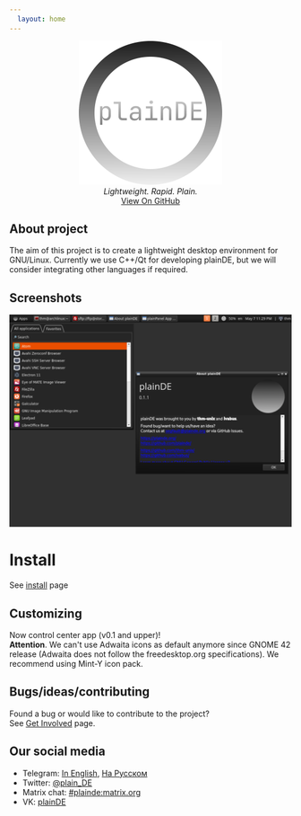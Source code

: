 ```yaml
---
  layout: home
---
```

<div align=center>
  <img src="https://raw.githubusercontent.com/plainDE/.github/main/profile/logo.png" width=256 height=256>
  <br>
  <i>Lightweight. Rapid. Plain.</i>
  <br>
  <a href="https://github.com/plainDE">View On GitHub</a>
</div>

## About project
The aim of this project is to create a lightweight desktop environment for GNU/Linux. Currently we use C++/Qt for developing plainDE, but we will consider integrating other languages if required.

## Screenshots
<img src="scr/scr0.1.1.png" width="640">

# Install

See [install](/pages/install) page

## Customizing
Now control center app (v0.1 and upper)!<br>
**Attention**. We can't use Adwaita icons as default anymore since GNOME 42 release (Adwaita does not follow the freedesktop.org specifications). We recommend using Mint-Y icon pack.


## Bugs/ideas/contributing
Found a bug or would like to contribute to the project?<br>
See <a href="https://plainde.org/pages/get-involved">Get Involved</a> page.

## Our social media
- Telegram: <a href="https://t.me/plainDENews">In English</a>, <a href="https://t.me/plainDENewsRUS">На Русском</a>
- Twitter: <a href="https://twitter.com/plain_DE">@plain_DE</a>
- Matrix chat: <a href="https://matrix.to/#/#plainde:matrix.org">#plainde:matrix.org</a>
- VK: <a href="https://vk.com/plainDE">plainDE</a>
